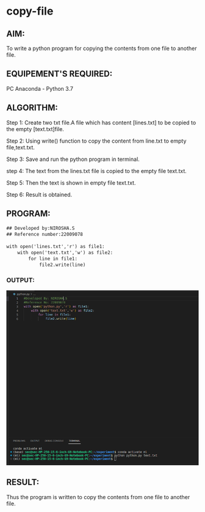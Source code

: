 # copy-file
## AIM:
To write a python program for copying the contents from one file to another file.

## EQUIPEMENT'S REQUIRED: 
PC
Anaconda - Python 3.7

## ALGORITHM: 
Step 1:
Create two txt file.A file which has content [lines.txt] to be copied to the empty [text.txt]file.

Step 2: 
Using write() function to copy the content from line.txt to empty file,text.txt.

Step 3:
 Save and run the python program in terminal.

step 4:
 The text from the lines.txt file is copied to the empty file text.txt.

Step 5:
 Then the text is shown in empty file text.txt.

Step 6:
 Result is obtained.

## PROGRAM:
```
## Developed by:NIROSHA.S
## Reference number:22009078

with open('lines.txt','r') as file1:
    with open('text.txt','w') as file2:
        for line in file1:
            file2.write(line)
```
### OUTPUT:

![](file2.jpg)

## RESULT:
Thus the program is written to copy the contents from one file to another file.